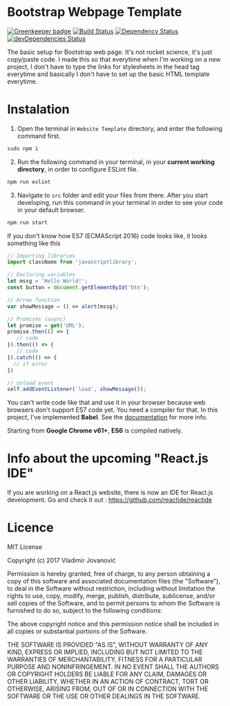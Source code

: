 # Bootstrap Webpage Template

[![Greenkeeper badge](https://badges.greenkeeper.io/VladimirDev93/Website-Template.svg)](https://greenkeeper.io/) 
[![Build Status](https://travis-ci.org/VladimirDev93/Website-Template.svg?branch=master)](https://travis-ci.org/VladimirDev93/Website-Template)
[![Dependency Status](https://david-dm.org/VladimirDev93/Website-Template/status.svg)](https://david-dm.org/VladimirDev93/Website-Template)
[![devDependencies Status](https://david-dm.org/VladimirDev93/Website-Template/dev-status.svg)](https://david-dm.org/VladimirDev93/Website-Template?type=dev)

The basic setup for Bootstrap web page. It's not rocket science, it's just copy/paste code. I made this so that everytime when I'm working on a new project, I don't have to type the links for stylesheets in the head tag everytime and basically I don't have to set up the basic HTML template everytime.

# Instalation


1. Open the terminal in ``Website Template`` directory, and enter the following command first.
```bash
sudo npm i 
```

2. Run the following command in your terminal, in your **current working directory**, in order to configure ESLint file.
```bash
npm run eslint
```
3. Navigate to `src` folder and edit your files from there.
After you start developing, run this command in your terminal in order to see your code in your default browser.
```bash
npm run start
```

If you don't know how ES7 (ECMAScript 2016) code looks like, it looks something like this

```javascript
// Importing libraries
import className from 'javascriptlibrary';

// Declaring variables
let mssg = 'Hello World!';
const button = document.getElementById('btn');

// Arrow function
var showMessage = () => alert(mssg);

// Promises (async)
let promise = get('URL');
promise.then(() => {
   // code
}).then(() => {
   // code
}).catch(() => {
  // if error
})

// onload event
self.addEventListener('load', showMessage());
```

You can't write code like that and use it in your browser because web browsers don't support ES7 code yet. You need a compiler for that. In this project, I've implemented **Babel**. See the [documentation]("https://github.com/babel/babel") for more info.

Starting from **Google Chrome v61+**, **ES6** is compiled natively.

# Info about the upcoming "React.js IDE"

If you are working on a React.js website, there is now an IDE for React.js development. Go and check it out : <https://github.com/reactide/reactide>

# Licence

MIT License

Copyright (c) 2017 Vladimir Jovanović

Permission is hereby granted, free of charge, to any person obtaining a copy of this software and associated documentation files (the "Software"), to deal in the Software without restriction, including without limitation the rights to use, copy, modify, merge, publish, distribute, sublicense, and/or sell copies of the Software, and to permit persons to whom the Software is furnished to do so, subject to the following conditions:

The above copyright notice and this permission notice shall be included in all copies or substantial portions of the Software.

THE SOFTWARE IS PROVIDED "AS IS", WITHOUT WARRANTY OF ANY KIND, EXPRESS OR IMPLIED, INCLUDING BUT NOT LIMITED TO THE WARRANTIES OF MERCHANTABILITY, FITNESS FOR A PARTICULAR PURPOSE AND NONINFRINGEMENT. IN NO EVENT SHALL THE AUTHORS OR COPYRIGHT HOLDERS BE LIABLE FOR ANY CLAIM, DAMAGES OR OTHER LIABILITY, WHETHER IN AN ACTION OF CONTRACT, TORT OR OTHERWISE, ARISING FROM, OUT OF OR IN CONNECTION WITH THE SOFTWARE OR THE USE OR OTHER DEALINGS IN THE SOFTWARE.
